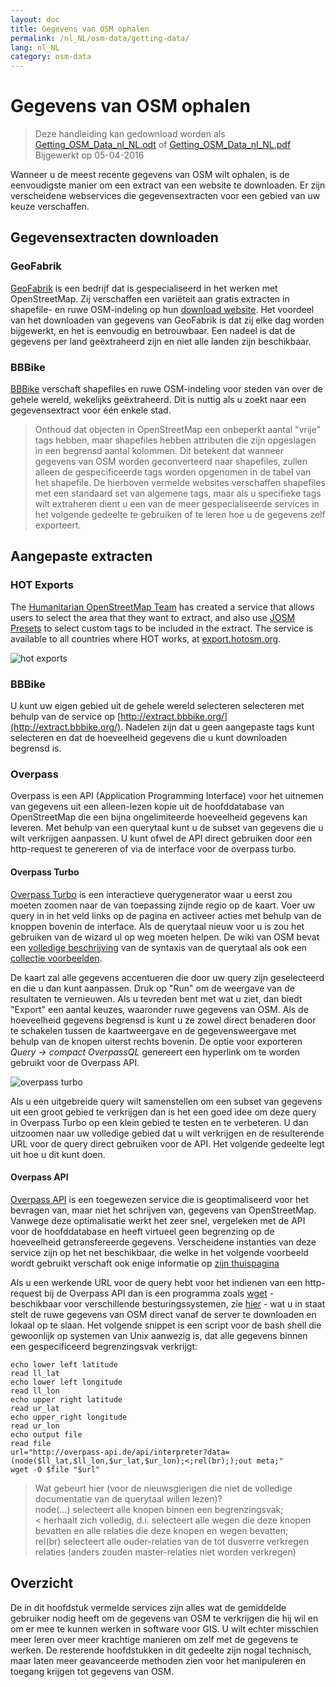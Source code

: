 ```yaml
---
layout: doc
title: Gegevens van OSM ophalen
permalink: /nl_NL/osm-data/getting-data/
lang: nl_NL
category: osm-data
---
```


Gegevens van OSM ophalen
=================  

> Deze handleiding kan gedownload worden als [Getting_OSM_Data_nl_NL.odt](/files/Getting_OSM_Data_nl_NL.odt) of [Getting_OSM_Data_nl_NL.pdf](/files/Getting_OSM_Data_nl_NL.pdf)  
> Bijgewerkt op 05-04-2016

Wanneer u de meest recente gegevens van OSM wilt ophalen, is de eenvoudigste manier om een extract van een website te downloaden. Er zijn verscheidene webservices die gegevensextracten voor een gebied van uw keuze verschaffen.  

Gegevensextracten downloaden
--------------------------

### GeoFabrik

[GeoFabrik](http://geofabrik.de) is een bedrijf dat is gespecialiseerd in het werken met OpenStreetMap. Zij verschaffen een variëteit aan gratis extracten in shapefile- en ruwe OSM-indeling op hun [download website](http://download.geofabrik.de). Het voordeel van het downloaden van gegevens van GeoFabrik is dat zij elke dag worden bijgewerkt, en het is eenvoudig en betrouwbaar. Een nadeel is dat de gegevens per land geëxtraheerd zijn en niet alle landen zijn beschikbaar.  

### BBBike  

[BBBike](http://download.bbbike.org/osm/bbbike/) verschaft shapefiles en ruwe OSM-indeling voor steden van over de gehele wereld, wekelijks geëxtraheerd. Dit is nuttig als u zoekt naar een gegevensextract voor één enkele stad.

>Onthoud dat objecten in OpenStreetMap een onbeperkt aantal "vrije" tags hebben,
>maar shapefiles hebben attributen die zijn opgeslagen in een begrensd aantal kolommen. Dit betekent
>dat wanneer gegevens van OSM worden geconverteerd naar shapefiles, zullen alleen de gespecificeerde tags worden
>opgenomen in de tabel van het shapefile. De hierboven vermelde websites verschaffen shapefiles
>met een standaard set van algemene tags, maar als u specifieke tags wilt extraheren
>dient u een van de meer gespecialiseerde services in het volgende gedeelte te gebruiken
>of te leren hoe  u de gegevens zelf exporteert.

Aangepaste extracten
-------------------

### HOT Exports  

The [Humanitarian OpenStreetMap Team](http://hotosm.org) has created a service that allows users to select the area that they want to extract, and also use [JOSM Presets](/en/josm/josm-presets/)
to select custom tags to be included in the extract. The service is available to all countries where HOT works, at [export.hotosm.org](http://export.hotosm.org).

![hot exports][]

### BBBike  

U kunt uw eigen gebied uit de gehele wereld selecteren selecteren met behulp van de service op [http://extract.bbbike.org/](http://extract.bbbike.org/). Nadelen zijn dat u geen aangepaste tags kunt selecteren en dat de hoeveelheid gegevens die u kunt downloaden begrensd is.  

### Overpass

Overpass is een API (Application Programming Interface) voor het uitnemen van gegevens uit een alleen-lezen kopie uit de hoofddatabase van OpenStreetMap die een bijna ongelimiteerde hoeveelheid gegevens kan leveren. Met behulp van een querytaal kunt u de subset van gegevens die u wilt verkrijgen aanpassen. U kunt ofwel de API direct gebruiken door een http-request te genereren of via de interface voor de overpass turbo.

#### Overpass Turbo

[Overpass Turbo](http://overpass-turbo.eu/) is een interactieve querygenerator waar u eerst zou moeten zoomen naar de van toepassing zijnde regio op de kaart. Voer uw query in in het veld links op de pagina en activeer acties met behulp van de knoppen bovenin de interface. Als de querytaal nieuw voor u is zou het gebruiken van de wizard ul op weg moeten helpen. De wiki van OSM bevat een [volledige beschrijving](http://wiki.openstreetmap.org/wiki/Overpass_API/Overpass_QL) van de syntaxis van de querytaal als ook een [collectie voorbeelden](http://wiki.openstreetmap.org/wiki/Overpass_API/Overpass_API_by_Example).

De kaart zal alle gegevens accentueren die door uw query zijn geselecteerd en die u dan kunt aanpassen. Druk op "Run" om de weergave van de resultaten te vernieuwen. Als u tevreden bent met wat u ziet, dan biedt "Export" een aantal keuzes, waaronder ruwe gegevens van OSM. Als de hoeveelheid gegevens begrensd is kunt u ze zowel direct benaderen door te schakelen tussen de kaartweergave en de gegevensweergave met behulp van de knopen uiterst rechts bovenin. De optie voor exporteren *Query -> compact OverpassQL* genereert een hyperlink om te worden gebruikt voor de Overpass API.

![overpass turbo][]

Als u een uitgebreide query wilt samenstellen om een subset van gegevens uit een groot gebied te verkrijgen dan is het een goed idee om deze query in Overpass Turbo op een klein gebied te testen en te verbeteren. U dan uitzoomen naar uw volledige gebied dat u wilt verkrijgen en de resulterende URL voor de query direct gebruiken voor de API. Het volgende gedeelte legt uit hoe u dit kunt doen.

#### Overpass API

[Overpass API](http://wiki.openstreetmap.org/wiki/Overpass_API) is een toegewezen service die is geoptimaliseerd voor het bevragen van, maar niet het schrijven van, gegevens van OpenStreetMap. Vanwege deze optimalisatie werkt het zeer snel, vergeleken met de API voor de hoofddatabase en heeft virtueel geen begrenzing op de hoeveelheid getransfereerde gegevens. Verscheidene instanties van deze service zijn op het net beschikbaar, die welke in het volgende voorbeeld wordt gebruikt verschaft ook enige informatie op [zijn thuispagina](http://overpass-api.de/)

Als u een werkende URL voor de query hebt voor het indienen van een http-request bij de Overpass API dan is een programma zoals [wget](https://www.gnu.org/software/wget/) - beschikbaar voor verschillende besturingssystemen, zie [hier](http://wget.addictivecode.org/FrequentlyAskedQuestions?action=show&redirect=Faq#download) - wat u in staat stelt de ruwe gegevens van OSM direct vanaf de server te downloaden en lokaal op te slaan. Het volgende snippet is een script voor de bash shell die gewoonlijk op systemen van Unix aanwezig is, dat alle gegevens binnen een gespecificeerd begrenzingsvak verkrijgt:

```
echo lower left latitude
read ll_lat
echo lower left longitude
read ll_lon
echo upper right latitude
read ur_lat
echo upper_right longitude
read ur_lon
echo output file
read file
url="http://overpass-api.de/api/interpreter?data=(node($ll_lat,$ll_lon,$ur_lat,$ur_lon);<;rel(br););out meta;"
wget -O $file "$url"
```
>Wat gebeurt hier (voor de nieuwsgierigen die niet de volledige documentatie van de querytaal willen lezen)?  
>node(...) selecteert alle knopen binnen een begrenzingsvak;  
>< herhaalt zich volledig, d.i. selecteert alle wegen die deze knopen bevatten en alle relaties die deze knopen en wegen bevatten;  
>rel(br) selecteert alle ouder-relaties van de tot dusverre verkregen relaties (anders zouden master-relaties niet worden verkregen)
>



Overzicht
-------  

De in dit hoofdstuk vermelde services zijn alles wat de gemiddelde gebruiker nodig heeft om de gegevens van OSM te verkrijgen die hij wil en om er mee te  kunnen werken in software voor GIS. U wilt echter misschien meer leren over meer krachtige manieren om zelf met de gegevens te werken. De resterende hoofdstukken in dit gedeelte zijn nogal technisch, maar laten meer geavanceerde methoden zien voor het manipuleren en toegang krijgen tot gegevens van OSM.  


[hot exports]: /images/osm-data/hot-exports.png
[overpass turbo]: /images/osm-data/overpass_turbo.png
